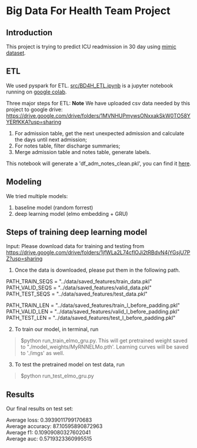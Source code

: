 # Big Data For Health Team Project

## Introduction

This project is trying to predict ICU readmission in 30 day using [mimic dataset](https://mimic.physionet.org/).

## ETL

We used pyspark for ETL. [src/BD4H_ETL.ipynb](https://github.com/Katvava/BigDataForHealth_TeamProject/blob/master/src/BD4H_ETL.ipynb) is a jupyter notebook running on [google colab](https://colab.research.google.com/notebooks/welcome.ipynb#recent=true).

Three major steps for ETL:
**Note** We have uploaded csv data needed by this project to google drive: https://drive.google.com/drive/folders/1MVNHUPmywsONxxakSkW0TO58YYERfKKA?usp=sharing

1. For admission table, get the next unexpected admission and calculate the days until next admission;
2. For notes table, filter discharge summaries;
3. Merge admission table and notes table, generate labels.

This notebook will generate a 'df_adm_notes_clean.pkl', you can find it [here](https://drive.google.com/drive/folders/13PUJeKIsosour6fx4mojJBiPbhIxUovJ?usp=sharing).

## Modeling

We tried multiple models:

1. baseline model (random forrest)
2. deep learning model (elmo embedding + GRU)

## Steps of training deep learning model
Input: Please download data for training and testing from https://drive.google.com/drive/folders/1jfWLa2L74cflOJi2tRBdvN4jYGsjU7PZ?usp=sharing

1. Once the data is downloaded, please put them in the following path.

PATH_TRAIN_SEQS = "../data/saved_features/train_data.pkl"
PATH_VALID_SEQS = "../data/saved_features/valid_data.pkl"
PATH_TEST_SEQS = "../data/saved_features/test_data.pkl"

PATH_TRAIN_LEN = "../data/saved_features/train_l_before_padding.pkl"
PATH_VALID_LEN = "../data/saved_features/valid_l_before_padding.pkl"
PATH_TEST_LEN = "../data/saved_features/test_l_before_padding.pkl"

2. To train our model, in terminal, run 
> $python run_train_elmo_gru.py.
This will get pretrained weight saved to "./model_weights/MyRNNELMo.pth'. Learning curves will be saved to './imgs' as well.

3. To test the pretrained model on test data, run
> $python run_test_elmo_gru.py

## Results

Our final results on test set:

Average loss:     0.3939011799170683  
Average accuracy: 87.10595890872963  
Average f1:       0.10909080327602041  
Average auc:      0.5719323360995515  
